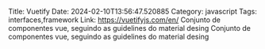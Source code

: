 Title: Vuetify
Date: 2024-02-10T13:56:47.520885
Category: javascript
Tags: interfaces,framework
Link: https://vuetifyjs.com/en/
Conjunto de componentes vue, seguindo as guidelines do material desing
Conjunto de componentes vue, seguindo as guidelines do material desing
